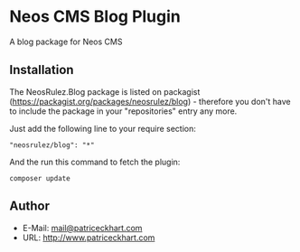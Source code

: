 # Neos CMS Blog Plugin

A blog package for Neos CMS

## Installation

The NeosRulez.Blog package is listed on packagist (https://packagist.org/packages/neosrulez/blog) - therefore you don't have to include the package in your "repositories" entry any more.

Just add the following line to your require section:

```
"neosrulez/blog": "*"
```

And the run this command to fetch the plugin:

```
composer update
```

## Author

* E-Mail: mail@patriceckhart.com 
* URL: http://www.patriceckhart.com 
